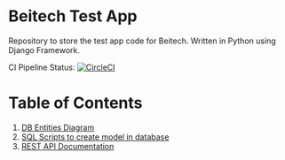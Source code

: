# Beitech Test App

Repository to store the test app code for Beitech. Written in Python using Django Framework.

CI Pipeline Status: [![CircleCI](https://circleci.com/gh/hylden90/beitech_test_app.svg?style=svg)](https://circleci.com/gh/hylden90/beitech_test_app)

# Table of Contents
1. [DB Entities Diagram](https://github.com/hylden90/beitech_test_app/wiki/DB-Entities-Diagram)
2. [SQL Scripts to create model in database](https://github.com/hylden90/beitech_test_app/wiki/SQL-Scripts-for-tables-definition)
3. [REST API Documentation](https://github.com/hylden90/beitech_test_app/wiki/API-Documentation)
